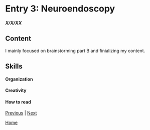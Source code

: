 # Entry 3: Neuroendoscopy
##### X/X/XX

## Content 
I mainly focused on brainstorming part B and finializing my content. 

## Skills 

#### Organization

#### Creativity

#### How to read


[Previous](entry02.md) | [Next](entry04.md)

[Home](../README.md)
